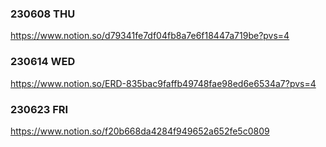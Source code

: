 ### 230608 THU
https://www.notion.so/d79341fe7df04fb8a7e6f18447a719be?pvs=4

### 230614 WED
https://www.notion.so/ERD-835bac9faffb49748fae98ed6e6534a7?pvs=4

### 230623 FRI
https://www.notion.so/f20b668da4284f949652a652fe5c0809
